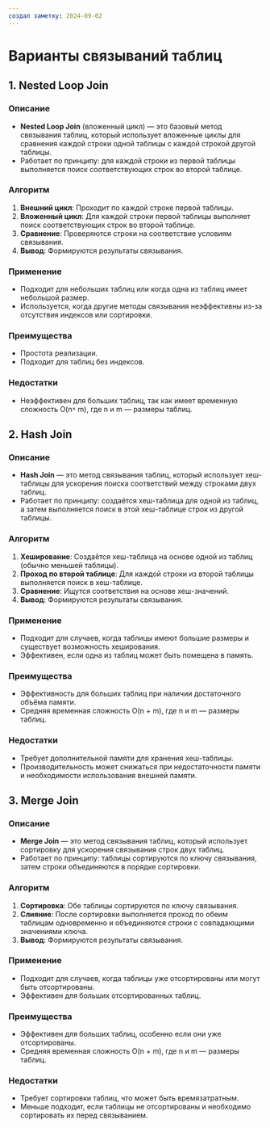 ```yaml
---
создал заметку: 2024-09-02
---
```

# Варианты связываний таблиц

## 1. Nested Loop Join

### Описание
- **Nested Loop Join** (вложенный цикл) — это базовый метод связывания таблиц, который использует вложенные циклы для сравнения каждой строки одной таблицы с каждой строкой другой таблицы.
- Работает по принципу: для каждой строки из первой таблицы выполняется поиск соответствующих строк во второй таблице.

### Алгоритм
1. **Внешний цикл**: Проходит по каждой строке первой таблицы.
2. **Вложенный цикл**: Для каждой строки первой таблицы выполняет поиск соответствующих строк во второй таблице.
3. **Сравнение**: Проверяются строки на соответствие условиям связывания.
4. **Вывод**: Формируются результаты связывания.

### Применение
- Подходит для небольших таблиц или когда одна из таблиц имеет небольшой размер.
- Используется, когда другие методы связывания неэффективны из-за отсутствия индексов или сортировки.

### Преимущества
- Простота реализации.
- Подходит для таблиц без индексов.

### Недостатки
- Неэффективен для больших таблиц, так как имеет временную сложность O(n` * ` m), где n и m — размеры таблиц.

## 2. Hash Join

### Описание
- **Hash Join** — это метод связывания таблиц, который использует хеш-таблицы для ускорения поиска соответствий между строками двух таблиц.
- Работает по принципу: создаётся хеш-таблица для одной из таблиц, а затем выполняется поиск в этой хеш-таблице строк из другой таблицы.

### Алгоритм
1. **Хеширование**: Создаётся хеш-таблица на основе одной из таблиц (обычно меньшей таблицы).
2. **Проход по второй таблице**: Для каждой строки из второй таблицы выполняется поиск в хеш-таблице.
3. **Сравнение**: Ищутся соответствия на основе хеш-значений.
4. **Вывод**: Формируются результаты связывания.

### Применение
- Подходит для случаев, когда таблицы имеют большие размеры и существует возможность хеширования.
- Эффективен, если одна из таблиц может быть помещена в память.

### Преимущества
- Эффективность для больших таблиц при наличии достаточного объёма памяти.
- Средняя временная сложность O(n + m), где n и m — размеры таблиц.

### Недостатки
- Требует дополнительной памяти для хранения хеш-таблицы.
- Производительность может снижаться при недостаточности памяти и необходимости использования внешней памяти.

## 3. Merge Join

### Описание
- **Merge Join** — это метод связывания таблиц, который использует сортировку для ускорения связывания строк двух таблиц.
- Работает по принципу: таблицы сортируются по ключу связывания, затем строки объединяются в порядке сортировки.

### Алгоритм
1. **Сортировка**: Обе таблицы сортируются по ключу связывания.
2. **Слияние**: После сортировки выполняется проход по обеим таблицам одновременно и объединяются строки с совпадающими значениями ключа.
3. **Вывод**: Формируются результаты связывания.

### Применение
- Подходит для случаев, когда таблицы уже отсортированы или могут быть отсортированы.
- Эффективен для больших отсортированных таблиц.

### Преимущества
- Эффективен для больших таблиц, особенно если они уже отсортированы.
- Средняя временная сложность O(n + m), где n и m — размеры таблиц.

### Недостатки
- Требует сортировки таблиц, что может быть времязатратным.
- Меньше подходит, если таблицы не отсортированы и необходимо сортировать их перед связыванием.

